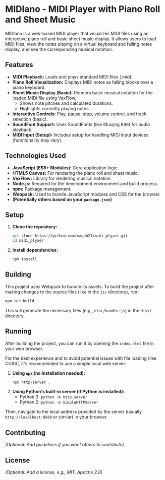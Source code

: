 # MIDIano - MIDI Player with Piano Roll and Sheet Music

MIDIano is a web-based MIDI player that visualizes MIDI files using an interactive piano roll and basic sheet music display. It allows users to load MIDI files, view the notes playing on a virtual keyboard and falling notes display, and see the corresponding musical notation.

## Features

*   **MIDI Playback:** Loads and plays standard MIDI files (.mid).
*   **Piano Roll Visualization:** Displays MIDI notes as falling blocks over a piano keyboard.
*   **Sheet Music Display (Basic):** Renders basic musical notation for the loaded MIDI file using VexFlow.
    *   Shows note pitches and calculated durations.
    *   Highlights currently playing notes.
*   **Interactive Controls:** Play, pause, stop, volume control, and track selection (basic).
*   **SoundFont Support:** Uses SoundFonts (like Musyng Kite) for audio playback.
*   **MIDI Input (Setup):** Includes setup for handling MIDI input devices (functionality may vary).

## Technologies Used

*   **JavaScript (ES6+ Modules):** Core application logic.
*   **HTML5 Canvas:** For rendering the piano roll and sheet music.
*   **VexFlow:** Library for rendering musical notation.
*   **Node.js:** Required for the development environment and build process.
*   **npm:** Package management.
*   **Webpack:** Used to bundle JavaScript modules and CSS for the browser.
*   **(Potentially others based on your `package.json`)**

## Setup

1.  **Clone the repository:**
    ```bash
    git clone https://github.com/mageh21/midi_plyaer.git
    cd midi_plyaer
    ```
2.  **Install dependencies:**
    ```bash
    npm install
    ```

## Building

This project uses Webpack to bundle its assets. To build the project after making changes to the source files (like in the `js/` directory), run:

```bash
npm run build
```

This will generate the necessary files (e.g., `dist/bundle.js`) in the `dist/` directory.

## Running

After building the project, you can run it by opening the `index.html` file in your web browser.

For the best experience and to avoid potential issues with file loading (like CORS), it's recommended to use a simple local web server:

1.  **Using `npx` (no installation needed):**
    ```bash
    npx http-server .
    ```
2.  **Using Python's built-in server (if Python is installed):**
    *   Python 3: `python -m http.server`
    *   Python 2: `python -m SimpleHTTPServer`

Then, navigate to the local address provided by the server (usually `http://localhost:8080` or similar) in your browser.

## Contributing

_(Optional: Add guidelines if you want others to contribute)_

## License

_(Optional: Add a license, e.g., MIT, Apache 2.0)_